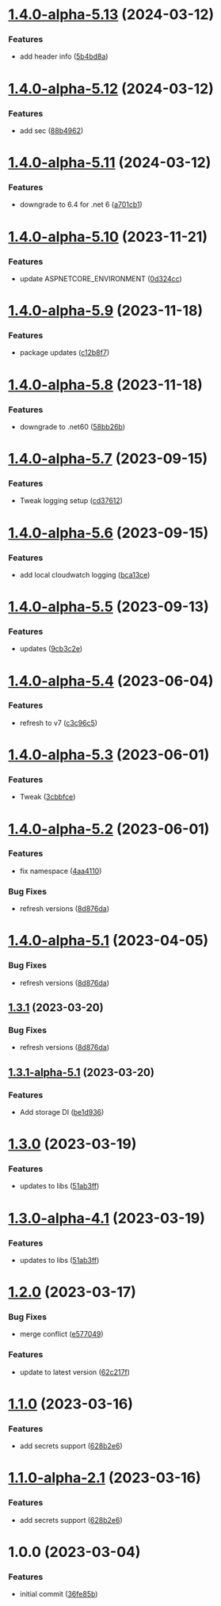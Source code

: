 # [1.4.0-alpha-5.13](https://github.com/devperimental/component-api-extensions/compare/v1.4.0-alpha-5.12...v1.4.0-alpha-5.13) (2024-03-12)


### Features

* add header info ([5b4bd8a](https://github.com/devperimental/component-api-extensions/commit/5b4bd8a4bad5ad41d8d1a8e5b8535b03d1864a01))

# [1.4.0-alpha-5.12](https://github.com/devperimental/component-api-extensions/compare/v1.4.0-alpha-5.11...v1.4.0-alpha-5.12) (2024-03-12)


### Features

* add sec ([88b4962](https://github.com/devperimental/component-api-extensions/commit/88b4962cc736088f306e21bb2835551dadd0a373))

# [1.4.0-alpha-5.11](https://github.com/devperimental/component-api-extensions/compare/v1.4.0-alpha-5.10...v1.4.0-alpha-5.11) (2024-03-12)


### Features

* downgrade to 6.4 for .net 6 ([a701cb1](https://github.com/devperimental/component-api-extensions/commit/a701cb16976912618687acba82f85cd25e4f4965))

# [1.4.0-alpha-5.10](https://github.com/devperimental/component-api-extensions/compare/v1.4.0-alpha-5.9...v1.4.0-alpha-5.10) (2023-11-21)


### Features

* update ASPNETCORE_ENVIRONMENT ([0d324cc](https://github.com/devperimental/component-api-extensions/commit/0d324ccf1af7899606c9e7159bc1816904b1762e))

# [1.4.0-alpha-5.9](https://github.com/devperimental/component-api-extensions/compare/v1.4.0-alpha-5.8...v1.4.0-alpha-5.9) (2023-11-18)


### Features

* package updates ([c12b8f7](https://github.com/devperimental/component-api-extensions/commit/c12b8f7b98077aa783a4ee65ef2c77e54a21ccfd))

# [1.4.0-alpha-5.8](https://github.com/devperimental/component-api-extensions/compare/v1.4.0-alpha-5.7...v1.4.0-alpha-5.8) (2023-11-18)


### Features

* downgrade to .net60 ([58bb26b](https://github.com/devperimental/component-api-extensions/commit/58bb26b643ba33681f9c0a4c6304764be67bef4c))

# [1.4.0-alpha-5.7](https://github.com/devperimental/component-api-extensions/compare/v1.4.0-alpha-5.6...v1.4.0-alpha-5.7) (2023-09-15)


### Features

* Tweak logging setup ([cd37612](https://github.com/devperimental/component-api-extensions/commit/cd376127a178115145cc86fefe75f804f82f2638))

# [1.4.0-alpha-5.6](https://github.com/devperimental/component-api-extensions/compare/v1.4.0-alpha-5.5...v1.4.0-alpha-5.6) (2023-09-15)


### Features

* add local cloudwatch logging ([bca13ce](https://github.com/devperimental/component-api-extensions/commit/bca13ceabee071f318664b59854c3fbd00cff8d1))

# [1.4.0-alpha-5.5](https://github.com/devperimental/component-api-extensions/compare/v1.4.0-alpha-5.4...v1.4.0-alpha-5.5) (2023-09-13)


### Features

* updates ([9cb3c2e](https://github.com/devperimental/component-api-extensions/commit/9cb3c2e91d4abbedb866897b1860d5f30ee8257b))

# [1.4.0-alpha-5.4](https://github.com/devperimental/component-api-extensions/compare/v1.4.0-alpha-5.3...v1.4.0-alpha-5.4) (2023-06-04)


### Features

* refresh to v7 ([c3c96c5](https://github.com/devperimental/component-api-extensions/commit/c3c96c564e4bbad8600fdeae1c56ef68a80c6896))

# [1.4.0-alpha-5.3](https://github.com/devperimental/component-api-extensions/compare/v1.4.0-alpha-5.2...v1.4.0-alpha-5.3) (2023-06-01)


### Features

* Tweak ([3cbbfce](https://github.com/devperimental/component-api-extensions/commit/3cbbfcef3d6adcdd8bc9ece223a39d7e32a984ca))

# [1.4.0-alpha-5.2](https://github.com/devperimental/component-api-extensions/compare/v1.4.0-alpha-5.1...v1.4.0-alpha-5.2) (2023-06-01)


### Features

* fix namespace ([4aa4110](https://github.com/devperimental/component-api-extensions/commit/4aa4110f091a822ffa292f244666475828b2863a))

### Bug Fixes

- refresh versions ([8d876da](https://github.com/devperimental/component-api-extensions/commit/8d876daa0efeda46ca0e87bf4c1c19bb0b917a27))

# [1.4.0-alpha-5.1](https://github.com/devperimental/component-api-extensions/compare/v1.3.0...v1.4.0-alpha-5.1) (2023-04-05)

### Bug Fixes

- refresh versions ([8d876da](https://github.com/devperimental/component-api-extensions/commit/8d876daa0efeda46ca0e87bf4c1c19bb0b917a27))

## [1.3.1](https://github.com/devperimental/component-api-extensions/compare/v1.3.0...v1.3.1) (2023-03-20)

### Bug Fixes

- refresh versions ([8d876da](https://github.com/devperimental/component-api-extensions/commit/8d876daa0efeda46ca0e87bf4c1c19bb0b917a27))

## [1.3.1-alpha-5.1](https://github.com/devperimental/component-api-extensions/compare/v1.3.0...v1.3.1-alpha-5.1) (2023-03-20)

### Features

- Add storage DI ([be1d936](https://github.com/devperimental/component-api-extensions/commit/be1d9367caa6c433be3adcc118bd1a4e899576ed))

# [1.3.0](https://github.com/devperimental/component-api-extensions/compare/v1.2.0...v1.3.0) (2023-03-19)

### Features

- updates to libs ([51ab3ff](https://github.com/devperimental/component-api-extensions/commit/51ab3ffc2de8a611019e46abb89bd2860208f7ea))

# [1.3.0-alpha-4.1](https://github.com/devperimental/component-api-extensions/compare/v1.2.0...v1.3.0-alpha-4.1) (2023-03-19)

### Features

- updates to libs ([51ab3ff](https://github.com/devperimental/component-api-extensions/commit/51ab3ffc2de8a611019e46abb89bd2860208f7ea))

# [1.2.0](https://github.com/devperimental/component-api-extensions/compare/v1.1.0...v1.2.0) (2023-03-17)

### Bug Fixes

- merge conflict ([e577049](https://github.com/devperimental/component-api-extensions/commit/e57704967fc48d6d93cbd8e11290ca951d47e100))

### Features

- update to latest version ([62c217f](https://github.com/devperimental/component-api-extensions/commit/62c217fbe357536f23e4e7dd7e38d9c22506d601))

# [1.1.0](https://github.com/devperimental/component-api-extensions/compare/v1.0.0...v1.1.0) (2023-03-16)

### Features

- add secrets support ([628b2e6](https://github.com/devperimental/component-api-extensions/commit/628b2e63d58b139606ae440e8232b4f91f2304bb))

# [1.1.0-alpha-2.1](https://github.com/devperimental/component-api-extensions/compare/v1.0.0...v1.1.0-alpha-2.1) (2023-03-16)

### Features

- add secrets support ([628b2e6](https://github.com/devperimental/component-api-extensions/commit/628b2e63d58b139606ae440e8232b4f91f2304bb))

# 1.0.0 (2023-03-04)

### Features

- initial commit ([36fe85b](https://github.com/devperimental/component-api-extensions/commit/36fe85bd4b0a6cc17fb49e7906a0cf25be7deb1c))
